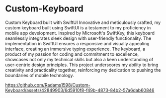 # Custom-Keyboard
Custom Keyboard built with SwiftUI
Innovative and meticulously crafted, my custom keyboard built using SwiftUI is a testament to my proficiency in mobile app development. Inspired by Microsoft's SwiftKey, this keyboard seamlessly integrates sleek design with user-friendly functionality. The implementation in SwiftUI ensures a responsive and visually appealing interface, creating an immersive typing experience. The keyboard, a product of my passion for coding and commitment to excellence, showcases not only my technical skills but also a keen understanding of user-centric design principles. This project underscores my ability to bring creativity and practicality together, reinforcing my dedication to pushing the boundaries of mobile technology.

https://github.com/Radams1598/Custom-Keyboard/assets/42849903/6d5910f8-f49b-4873-84b2-57a6dab60846

